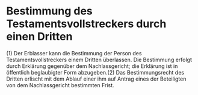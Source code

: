 # Bestimmung des Testamentsvollstreckers durch einen Dritten

(1) Der Erblasser kann die Bestimmung der Person des Testamentsvollstreckers einem Dritten überlassen. Die Bestimmung erfolgt durch Erklärung gegenüber dem Nachlassgericht; die Erklärung ist in öffentlich beglaubigter Form abzugeben.(2) Das Bestimmungsrecht des Dritten erlischt mit dem Ablauf einer ihm auf Antrag eines der Beteiligten von dem Nachlassgericht bestimmten Frist. 

